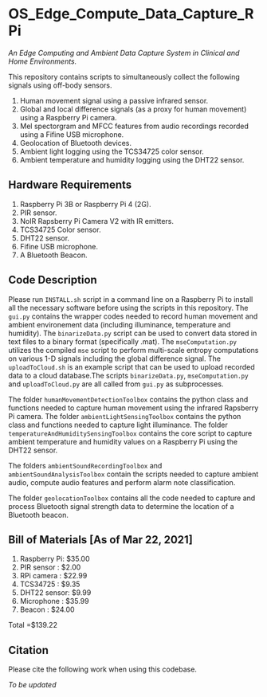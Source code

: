 # OS_Edge_Compute_Data_Capture_RPi
*An Edge Computing and Ambient Data Capture System in Clinical and Home Environments.*

This repository contains scripts to simultaneously collect the following signals using off-body sensors.
1. Human movement signal using a passive infrared sensor.
2. Global and local difference signals (as a proxy for human movement) using a Raspberry Pi camera.
3. Mel spectorgram and MFCC features from audio recordings recorded using a Fifine USB microphone.
4. Geolocation of Bluetooth devices.
5. Ambient light logging using the TCS34725 color sensor.
6. Ambient temperature and humidity logging using the DHT22 sensor.

## Hardware Requirements
1. Raspberry Pi 3B or Raspberry Pi 4 (2G).
2. PIR sensor.
3. NoIR Rapsberry Pi Camera V2 with IR emitters.
4. TCS34725 Color sensor.
5. DHT22 sensor.
6. Fifine USB microphone.
7. A Bluetooth Beacon.

## Code Description
Please run `INSTALL.sh` script in a command line on a Raspberry Pi to install all the necessary software before using the scripts in this repository. The `gui.py` contains the wrapper codes needed to record human movement and ambient environement data (including illuminance, temperature and humidity). The `binarizeData.py` script can be used to convert data stored in text files to a binary format (specifically .mat). The `mseComputation.py` utilizes the compiled `mse` script to perform multi-scale entropy computations on various 1-D signals including the global difference signal. The `uploadToCloud.sh` is an example script that can be used to upload recorded data to a cloud database.The scripts `binarizeData.py`, `mseComputation.py` and `uploadToCloud.py` are all called from `gui.py` as subprocesses.

The folder `humanMovementDetectionToolbox` contains the python class and functions needed to capture human movement using the infrared Rapsberry Pi camera. The folder `ambientLightSensingToolbox` contains the python class and functions needed to capture light illuminance. The folder `temperatureAndHumiditySensingToolbox` contains the core script to capture ambient temperature and humidity values on a Raspberry Pi using the DHT22 sensor.

The folders `ambientSoundRecordingToolbox` and `ambientSoundAnalysisToolbox` contain the scripts needed to capture ambient audio, compute audio features and perform alarm note classification.

The folder `geolocationToolbox` contains all the code needed to capture and process Bluetooth signal strength data to determine the location of a Bluetooth beacon.

## Bill of Materials [As of Mar 22, 2021]
1. Raspberry Pi: $35.00
2. PIR sensor  :  $2.00
3. RPi camera  : $22.99
4. TCS34725    :  $9.35
5. DHT22 sensor:  $9.99
6. Microphone  : $35.99
7. Beacon      : $24.00

Total          =$139.22

## Citation

Please cite the following work when using this codebase.

*To be updated*

